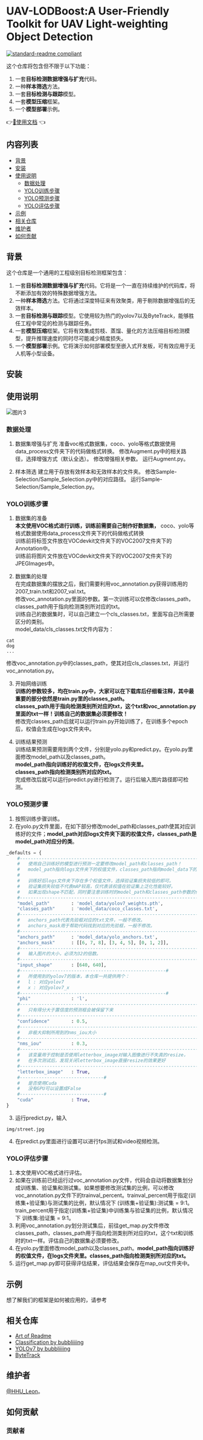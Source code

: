 # UAV-LODBoost:A User-Friendly Toolkit for UAV Light-weighting Object Detection

[![standard-readme compliant](https://img.shields.io/badge/readme%20style-standard-brightgreen.svg?style=flat-square)](https://github.com/RichardLitt/standard-readme)

这个仓库将包含但不限于以下功能：

1. 一套**目标检测数据增强与扩充**代码。
2. 一种**样本筛选**方法。
3. 一套**目标检测与跟踪**模型。
4. 一套**模型压缩**框架。
5. 一个**模型部署**示例。

👉[🎈使用文档](https://hhu-leons-organization.gitbook.io/uav_lodboost_docs/)
👈

## 内容列表

- [背景](#背景)
- [安装](#安装)
- [使用说明](#使用说明)
	- [数据处理](#数据处理)
    - [YOLO训练步骤](#YOLO训练步骤)
    - [YOLO预测步骤](#YOLO预测步骤)
    - [YOLO评估步骤](#YOLO评估步骤)
- [示例](#示例)
- [相关仓库](#相关仓库)
- [维护者](#维护者)
- [如何贡献](#如何贡献)

## 背景

这个仓库是一个通用的工程级别目标检测框架包含：
1. 一套**目标检测数据增强与扩充**代码。它将是一个一直在持续维护的代码库，将不断添加有效的特殊数据增强方法。
2. 一种**样本筛选**方法。它将通过深度特征来有效聚类，用于剔除数据增强后的无效样本。
3. 一套**目标检测与跟踪**模型。它使用较为热门的yolov7以及ByteTrack，能够胜任工程中常见的检测与跟踪任务。
4. 一套**模型压缩**框架。它将有效集成剪枝、蒸馏、量化的方法压缩目标检测模型，提升推理速度的同时尽可能减少精度损失。
5. 一个**模型部署**示例。它将演示如何部署模型至嵌入式开发板，可有效应用于无人机等小型设备。

## 安装


## 使用说明
![图片3](https://user-images.githubusercontent.com/44053847/229462603-d1bc5589-5665-4332-b7e8-378ca13ee258.png)


### 数据处理

1. 数据集增强与扩充
   准备voc格式数据集，coco、yolo等格式数据使用data_process文件夹下的代码做格式转换。
   修改Augment.py中的相关路径，选择增强方式（默认全选）。
   修改增强相关参数。
   运行Augment.py。
   
2. 样本筛选
   建立用于存放有效样本和无效样本的文件夹。
   修改Sample-Selection/Sample_Selection.py中的对应路径。
   运行Sample-Selection/Sample_Selection.py。
   
### YOLO训练步骤

1. 数据集的准备  
**本文使用VOC格式进行训练，训练前需要自己制作好数据集，** coco、yolo等格式数据使用data_process文件夹下的代码做格式转换   
训练前将标签文件放在VOCdevkit文件夹下的VOC2007文件夹下的Annotation中。   
训练前将图片文件放在VOCdevkit文件夹下的VOC2007文件夹下的JPEGImages中。   

2. 数据集的处理  
在完成数据集的摆放之后，我们需要利用voc_annotation.py获得训练用的2007_train.txt和2007_val.txt。   
修改voc_annotation.py里面的参数。第一次训练可以仅修改classes_path，classes_path用于指向检测类别所对应的txt。   
训练自己的数据集时，可以自己建立一个cls_classes.txt，里面写自己所需要区分的类别。   
model_data/cls_classes.txt文件内容为：      
```
cat
dog
...
```
修改voc_annotation.py中的classes_path，使其对应cls_classes.txt，并运行voc_annotation.py。  

3. 开始网络训练  
**训练的参数较多，均在train.py中，大家可以在下载库后仔细看注释，其中最重要的部分依然是train.py里的classes_path。**  
**classes_path用于指向检测类别所对应的txt，这个txt和voc_annotation.py里面的txt一样！训练自己的数据集必须要修改！**  
修改完classes_path后就可以运行train.py开始训练了，在训练多个epoch后，权值会生成在logs文件夹中。  

4. 训练结果预测  
训练结果预测需要用到两个文件，分别是yolo.py和predict.py。在yolo.py里面修改model_path以及classes_path。  
**model_path指向训练好的权值文件，在logs文件夹里。  
classes_path指向检测类别所对应的txt。**  
完成修改后就可以运行predict.py进行检测了。运行后输入图片路径即可检测。
   
### YOLO预测步骤
1. 按照训练步骤训练。  
2. 在yolo.py文件里面，在如下部分修改model_path和classes_path使其对应训练好的文件；**model_path对应logs文件夹下面的权值文件，classes_path是model_path对应分的类**。  
```python
_defaults = {
    #--------------------------------------------------------------------------#
    #   使用自己训练好的模型进行预测一定要修改model_path和classes_path！
    #   model_path指向logs文件夹下的权值文件，classes_path指向model_data下的txt
    #
    #   训练好后logs文件夹下存在多个权值文件，选择验证集损失较低的即可。
    #   验证集损失较低不代表mAP较高，仅代表该权值在验证集上泛化性能较好。
    #   如果出现shape不匹配，同时要注意训练时的model_path和classes_path参数的修改
    #--------------------------------------------------------------------------#
    "model_path"        : 'model_data/yolov7_weights.pth',
    "classes_path"      : 'model_data/coco_classes.txt',
    #---------------------------------------------------------------------#
    #   anchors_path代表先验框对应的txt文件，一般不修改。
    #   anchors_mask用于帮助代码找到对应的先验框，一般不修改。
    #---------------------------------------------------------------------#
    "anchors_path"      : 'model_data/yolo_anchors.txt',
    "anchors_mask"      : [[6, 7, 8], [3, 4, 5], [0, 1, 2]],
    #---------------------------------------------------------------------#
    #   输入图片的大小，必须为32的倍数。
    #---------------------------------------------------------------------#
    "input_shape"       : [640, 640],
    #------------------------------------------------------#
    #   所使用到的yolov7的版本，本仓库一共提供两个：
    #   l : 对应yolov7
    #   x : 对应yolov7_x
    #------------------------------------------------------#
    "phi"               : 'l',
    #---------------------------------------------------------------------#
    #   只有得分大于置信度的预测框会被保留下来
    #---------------------------------------------------------------------#
    "confidence"        : 0.5,
    #---------------------------------------------------------------------#
    #   非极大抑制所用到的nms_iou大小
    #---------------------------------------------------------------------#
    "nms_iou"           : 0.3,
    #---------------------------------------------------------------------#
    #   该变量用于控制是否使用letterbox_image对输入图像进行不失真的resize，
    #   在多次测试后，发现关闭letterbox_image直接resize的效果更好
    #---------------------------------------------------------------------#
    "letterbox_image"   : True,
    #-------------------------------#
    #   是否使用Cuda
    #   没有GPU可以设置成False
    #-------------------------------#
    "cuda"              : True,
}
```
3. 运行predict.py，输入  
```
img/street.jpg
```
4. 在predict.py里面进行设置可以进行fps测试和video视频检测。  
### YOLO评估步骤

1. 本文使用VOC格式进行评估。  
2. 如果在训练前已经运行过voc_annotation.py文件，代码会自动将数据集划分成训练集、验证集和测试集。如果想要修改测试集的比例，可以修改voc_annotation.py文件下的trainval_percent。trainval_percent用于指定(训练集+验证集)与测试集的比例，默认情况下 (训练集+验证集):测试集 = 9:1。train_percent用于指定(训练集+验证集)中训练集与验证集的比例，默认情况下 训练集:验证集 = 9:1。
3. 利用voc_annotation.py划分测试集后，前往get_map.py文件修改classes_path，classes_path用于指向检测类别所对应的txt，这个txt和训练时的txt一样。评估自己的数据集必须要修改。
4. 在yolo.py里面修改model_path以及classes_path。**model_path指向训练好的权值文件，在logs文件夹里。classes_path指向检测类别所对应的txt。**  
5. 运行get_map.py即可获得评估结果，评估结果会保存在map_out文件夹中。

## 示例

想了解我们的框架是如何被应用的，请参考

## 相关仓库

- [Art of Readme](https://github.com/noffle/art-of-readme)
- [Classification by bubbliiiing](https://github.com/bubbliiiing/classification-pytorch/)
- [YOLOv7 by bubbliiiing](https://github.com/bubbliiiing/yolov7-pytorch)
- [ByteTrack](https://github.com/ifzhang/ByteTrack)

## 维护者

[@HHU_Leon](https://github.com/2436917927)。

## 如何贡献


### 贡献者


